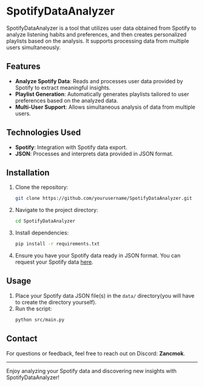 # SpotifyDataAnalyzer

SpotifyDataAnalyzer is a tool that utilizes user data obtained from Spotify to analyze listening habits and preferences, and then creates personalized playlists based on the analysis. It supports processing data from multiple users simultaneously.

## Features

- **Analyze Spotify Data**: Reads and processes user data provided by Spotify to extract meaningful insights.
- **Playlist Generation**: Automatically generates playlists tailored to user preferences based on the analyzed data.
- **Multi-User Support**: Allows simultaneous analysis of data from multiple users.

## Technologies Used

- **Spotify**: Integration with Spotify data export.
- **JSON**: Processes and interprets data provided in JSON format.

## Installation

1. Clone the repository:
   ```bash
   git clone https://github.com/yourusername/SpotifyDataAnalyzer.git
   ```
2. Navigate to the project directory:
   ```bash
   cd SpotifyDataAnalyzer
   ```
3. Install dependencies:
   ```bash
   pip install -r requirements.txt
   ```
4. Ensure you have your Spotify data ready in JSON format. You can request your Spotify data [here](https://www.spotify.com/account/privacy/).

## Usage

1. Place your Spotify data JSON file(s) in the `data/` directory(you will have to create the directory yourself).
2. Run the script:
   ```bash
   python src/main.py
   ```

## Contact

For questions or feedback, feel free to reach out on Discord: **Zancmok**.

---

Enjoy analyzing your Spotify data and discovering new insights with SpotifyDataAnalyzer!

